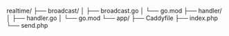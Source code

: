 realtime/
├── broadcast/
│   ├── broadcast.go
│   └── go.mod
├── handler/
│   ├── handler.go
│   └── go.mod
└── app/
    ├── Caddyfile
    ├── index.php
    └── send.php